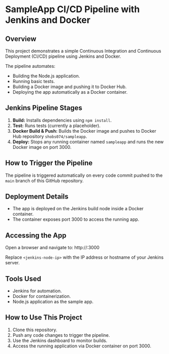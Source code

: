 # SampleApp CI/CD Pipeline with Jenkins and Docker

## Overview
This project demonstrates a simple Continuous Integration and Continuous Deployment (CI/CD) pipeline using Jenkins and Docker.

The pipeline automates:
- Building the Node.js application.
- Running basic tests.
- Building a Docker image and pushing it to Docker Hub.
- Deploying the app automatically as a Docker container.

## Jenkins Pipeline Stages

1. **Build:** Installs dependencies using `npm install`.
2. **Test:** Runs tests (currently a placeholder).
3. **Docker Build & Push:** Builds the Docker image and pushes to Docker Hub repository `shobs074/sampleapp`.
4. **Deploy:** Stops any running container named `sampleapp` and runs the new Docker image on port 3000.

## How to Trigger the Pipeline
The pipeline is triggered automatically on every code commit pushed to the `main` branch of this GitHub repository.

## Deployment Details
- The app is deployed on the Jenkins build node inside a Docker container.
- The container exposes port 3000 to access the running app.

## Accessing the App
Open a browser and navigate to:
http://<jenkins-node-ip>:3000

Replace `<jenkins-node-ip>` with the IP address or hostname of your Jenkins server.

## Tools Used
- Jenkins for automation.
- Docker for containerization.
- Node.js application as the sample app.

## How to Use This Project
1. Clone this repository.
2. Push any code changes to trigger the pipeline.
3. Use the Jenkins dashboard to monitor builds.
4. Access the running application via Docker container on port 3000.

